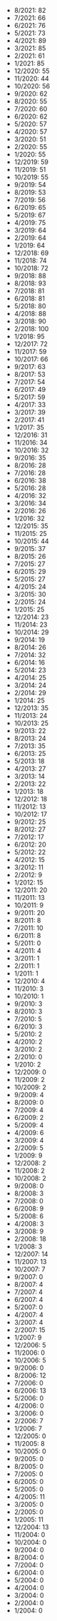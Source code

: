 *  8/2021: 82
*  7/2021: 66
*  6/2021: 76
*  5/2021: 73
*  4/2021: 89
*  3/2021: 85
*  2/2021: 61
*  1/2021: 85
*  12/2020: 55
*  11/2020: 44
*  10/2020: 56
*  9/2020: 62
*  8/2020: 55
*  7/2020: 60
*  6/2020: 62
*  5/2020: 57
*  4/2020: 57
*  3/2020: 51
*  2/2020: 55
*  1/2020: 55
*  12/2019: 59
*  11/2019: 51
*  10/2019: 55
*  9/2019: 54
*  8/2019: 53
*  7/2019: 56
*  6/2019: 65
*  5/2019: 67
*  4/2019: 75
*  3/2019: 64
*  2/2019: 64
*  1/2019: 64
*  12/2018: 69
*  11/2018: 74
*  10/2018: 72
*  9/2018: 88
*  8/2018: 93
*  7/2018: 81
*  6/2018: 81
*  5/2018: 80
*  4/2018: 88
*  3/2018: 90
*  2/2018: 100
*  1/2018: 95
*  12/2017: 72
*  11/2017: 59
*  10/2017: 66
*  9/2017: 63
*  8/2017: 53
*  7/2017: 54
*  6/2017: 49
*  5/2017: 59
*  4/2017: 33
*  3/2017: 39
*  2/2017: 41
*  1/2017: 35
*  12/2016: 31
*  11/2016: 34
*  10/2016: 32
*  9/2016: 35
*  8/2016: 28
*  7/2016: 28
*  6/2016: 38
*  5/2016: 28
*  4/2016: 32
*  3/2016: 34
*  2/2016: 26
*  1/2016: 32
*  12/2015: 35
*  11/2015: 25
*  10/2015: 44
*  9/2015: 37
*  8/2015: 26
*  7/2015: 27
*  6/2015: 29
*  5/2015: 27
*  4/2015: 24
*  3/2015: 30
*  2/2015: 24
*  1/2015: 25
*  12/2014: 23
*  11/2014: 23
*  10/2014: 29
*  9/2014: 19
*  8/2014: 26
*  7/2014: 32
*  6/2014: 16
*  5/2014: 23
*  4/2014: 25
*  3/2014: 24
*  2/2014: 29
*  1/2014: 25
*  12/2013: 35
*  11/2013: 24
*  10/2013: 25
*  9/2013: 22
*  8/2013: 24
*  7/2013: 35
*  6/2013: 25
*  5/2013: 18
*  4/2013: 27
*  3/2013: 14
*  2/2013: 22
*  1/2013: 18
*  12/2012: 18
*  11/2012: 13
*  10/2012: 17
*  9/2012: 25
*  8/2012: 27
*  7/2012: 17
*  6/2012: 20
*  5/2012: 22
*  4/2012: 15
*  3/2012: 11
*  2/2012: 9
*  1/2012: 15
*  12/2011: 20
*  11/2011: 13
*  10/2011: 9
*  9/2011: 20
*  8/2011: 8
*  7/2011: 10
*  6/2011: 8
*  5/2011: 0
*  4/2011: 4
*  3/2011: 1
*  2/2011: 1
*  1/2011: 1
*  12/2010: 4
*  11/2010: 3
*  10/2010: 1
*  9/2010: 3
*  8/2010: 3
*  7/2010: 5
*  6/2010: 3
*  5/2010: 2
*  4/2010: 2
*  3/2010: 2
*  2/2010: 0
*  1/2010: 2
*  12/2009: 0
*  11/2009: 2
*  10/2009: 2
*  9/2009: 4
*  8/2009: 0
*  7/2009: 4
*  6/2009: 2
*  5/2009: 4
*  4/2009: 6
*  3/2009: 4
*  2/2009: 5
*  1/2009: 9
*  12/2008: 2
*  11/2008: 2
*  10/2008: 2
*  9/2008: 0
*  8/2008: 3
*  7/2008: 0
*  6/2008: 9
*  5/2008: 6
*  4/2008: 3
*  3/2008: 9
*  2/2008: 18
*  1/2008: 3
*  12/2007: 14
*  11/2007: 13
*  10/2007: 7
*  9/2007: 0
*  8/2007: 4
*  7/2007: 4
*  6/2007: 4
*  5/2007: 0
*  4/2007: 4
*  3/2007: 4
*  2/2007: 15
*  1/2007: 9
*  12/2006: 5
*  11/2006: 0
*  10/2006: 5
*  9/2006: 0
*  8/2006: 12
*  7/2006: 0
*  6/2006: 13
*  5/2006: 0
*  4/2006: 0
*  3/2006: 0
*  2/2006: 7
*  1/2006: 7
*  12/2005: 0
*  11/2005: 8
*  10/2005: 0
*  9/2005: 0
*  8/2005: 0
*  7/2005: 0
*  6/2005: 0
*  5/2005: 0
*  4/2005: 11
*  3/2005: 0
*  2/2005: 0
*  1/2005: 11
*  12/2004: 13
*  11/2004: 0
*  10/2004: 0
*  9/2004: 0
*  8/2004: 0
*  7/2004: 0
*  6/2004: 0
*  5/2004: 0
*  4/2004: 0
*  3/2004: 0
*  2/2004: 0
*  1/2004: 0